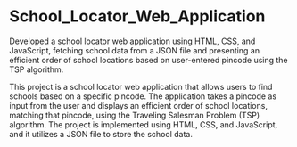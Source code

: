 # School_Locator_Web_Application


Developed a school locator web application using HTML, CSS, and JavaScript, fetching school data from a JSON file and presenting an efficient order of school locations based on user-entered pincode using the TSP algorithm.

This project is a school locator web application that allows users to find schools based on a specific pincode. The application takes a pincode as input from the user and displays an efficient order of school locations, matching that pincode, using the Traveling Salesman Problem (TSP) algorithm. The project is implemented using HTML, CSS, and JavaScript, and it utilizes a JSON file to store the school data.
